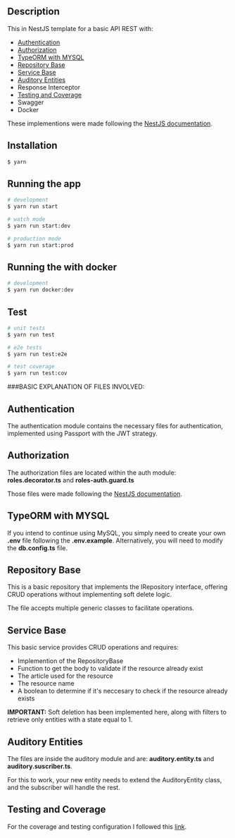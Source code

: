 ## Description

This in NestJS template for a basic API REST with:
- [Authentication](#Authentication)
- [Authorization](#Authorization)
- [TypeORM with MYSQL](#TypeORMwithMYSQL)
- [Repository Base](#RepositoryBase)
- [Service Base](#ServiceBase)
- [Auditory Entities](#AuditoryEntities)
- Response Interceptor
- [Testing and Coverage](#TestingandCoverage)
- Swagger
- Docker

These implementions were made following the [NestJS documentation](https://docs.nestjs.com/).

## Installation

```bash
$ yarn
```

## Running the app

```bash
# development
$ yarn run start

# watch mode
$ yarn run start:dev

# production mode
$ yarn run start:prod
```

## Running the with docker

```bash
# development
$ yarn run docker:dev
```

## Test

```bash
# unit tests
$ yarn run test

# e2e tests
$ yarn run test:e2e

# test coverage
$ yarn run test:cov
```

###BASIC EXPLANATION OF FILES INVOLVED:

## <a name="Authentication"></a>Authentication
The authentication module contains the necessary files for authentication, implemented using Passport with the JWT strategy.
## <a name="Authorization"></a>Authorization
The authorization files are located within the auth module: <b>roles.decorator.ts</b> and <b>roles-auth.guard.ts</b>

Those files were made following the [ NestJS documentation](https://docs.nestjs.com/).
## <a name="TypeORMwithMYSQL"></a>TypeORM with MYSQL
If you intend to continue using MySQL, you simply need to create your own <b>.env</b> file following the <b>.env.example</b>. Alternatively, you will need to modify the <b>db.config.ts</b> file.
## <a name="RepositoryBase"></a>Repository Base
This is a basic repository that implements the IRepository interface, offering CRUD operations without implementing soft delete logic.

The file accepts multiple generic classes to facilitate operations.
## <a name="ServiceBase"></a>Service Base
This basic service provides CRUD operations and requires:
- Implemention of the RepositoryBase
- Function to get the body to validate if the resource already exist
- The article used for the resource
- The resource name
- A boolean to determine if it's neccesary to check if the resource already exists

<b>IMPORTANT:</b> Soft deletion has been implemented here, along with filters to retrieve only entities with a state equal to 1.

## <a name="AuditoryEntities"></a>Auditory Entities
The files are inside the auditory module and are: <b>auditory.entity.ts</b> and <b>auditory.suscriber.ts</b>.

For this to work, your new entity needs to extend the AuditoryEntity class, and the subscriber will handle the rest.

## <a name="TestingandCoverage"></a>Testing and Coverage
For the coverage and testing configuration I followed this [link](https://dev.to/rohithart/nestjs-unit-and-e2e-testing-7pb).